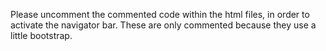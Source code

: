 Please uncomment the commented code within the html files, in order to activate the navigator bar.
These are only commented because they use a little bootstrap.

